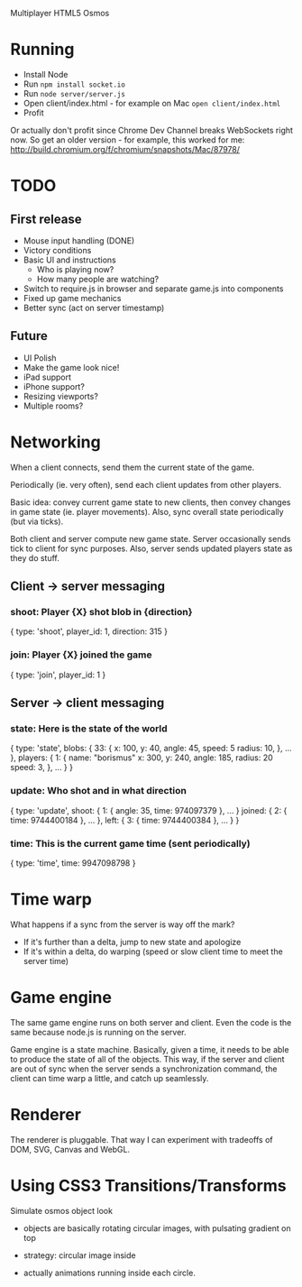 Multiplayer HTML5 Osmos

# Running

* Install Node
* Run `npm install socket.io`
* Run `node server/server.js`
* Open client/index.html - for example on Mac `open client/index.html`
* Profit

Or actually don't profit since Chrome Dev Channel breaks WebSockets right now.  So
get an older version - for example, this worked for me:
http://build.chromium.org/f/chromium/snapshots/Mac/87978/

# TODO

## First release

* Mouse input handling (DONE)
* Victory conditions
* Basic UI and instructions
  * Who is playing now?
  * How many people are watching?
* Switch to require.js in browser and separate game.js into components
* Fixed up game mechanics
* Better sync (act on server timestamp)

## Future

* UI Polish
* Make the game look nice!
* iPad support
* iPhone support?
* Resizing viewports?
* Multiple rooms?

# Networking

When a client connects, send them the current state of the game.

Periodically (ie. very often), send each client updates from other
players.

Basic idea: convey current game state to new clients, then convey
changes in game state (ie. player movements). Also, sync overall state
periodically (but via ticks).

Both client and server compute new game state. Server occasionally sends
tick to client for sync purposes. Also, server sends updated players
state as they do stuff.

## Client -> server messaging

### shoot: Player {X} shot blob in {direction}

{
  type: 'shoot',
  player_id: 1,
  direction: 315
}

### join: Player {X} joined the game

{
  type: 'join',
  player_id: 1
}

## Server -> client messaging

### state: Here is the state of the world

{
  type: 'state',
  blobs: {
    33: {
      x: 100,
      y: 40,
      angle: 45,
      speed: 5
      radius: 10,
    }, ...
  },
  players: {
    1: {
      name: "borismus"
      x: 300,
      y: 240,
      angle: 185,
      radius: 20
      speed: 3,
    }, ...
  }
}


### update: Who shot and in what direction

{
  type: 'update',
  shoot: {
    1: {
      angle: 35,
      time: 974097379
    }, ...
  }
  joined: {
    2: {
      time: 9744400184
    }, ...
  },
  left: {
    3: {
      time: 9744400384
    }, ...
  }
}

### time: This is the current game time (sent periodically)

{
  type: 'time',
  time: 9947098798
}

# Time warp

What happens if a sync from the server is way off the mark?

* If it's further than a delta, jump to new state and apologize
* If it's within a delta, do warping (speed or slow client time to meet
  the server time)

# Game engine

The same game engine runs on both server and client. Even the code is
the same because node.js is running on the server.

Game engine is a state machine. Basically, given a time, it needs to be
able to produce the state of all of the objects. This way, if the server
and client are out of sync when the server sends a synchronization
command, the client can time warp a little, and catch up seamlessly.

# Renderer

The renderer is pluggable. That way I can experiment with tradeoffs of
DOM, SVG, Canvas and WebGL.

# Using CSS3 Transitions/Transforms

Simulate osmos object look
- objects are basically rotating circular images, with pulsating gradient on top
- strategy:
    circular image inside

- actually animations running inside each circle.
